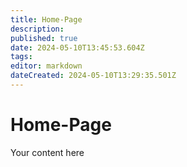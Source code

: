 ```yaml
---
title: Home-Page
description: 
published: true
date: 2024-05-10T13:45:53.604Z
tags: 
editor: markdown
dateCreated: 2024-05-10T13:29:35.501Z
---
```


# Home-Page
Your content here